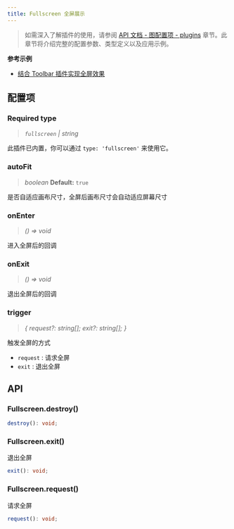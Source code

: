 ```yaml
---
title: Fullscreen 全屏展示
---
```


> 如需深入了解插件的使用，请参阅 [API 文档 - 图配置项 - plugins](/api/graph/option#plugins) 章节。此章节将介绍完整的配置参数、类型定义以及应用示例。

**参考示例**

- [结合 Toolbar 插件实现全屏效果](/examples/plugin/fullscreen/#basic)

## 配置项

### <Badge type="success">Required</Badge> type

> _`fullscreen` \| string_

此插件已内置，你可以通过 `type: 'fullscreen'` 来使用它。

### autoFit

> _boolean_ **Default:** `true`

是否自适应画布尺寸，全屏后画布尺寸会自动适应屏幕尺寸

### onEnter

> _() => void_

进入全屏后的回调

### onExit

> _() => void_

退出全屏后的回调

### trigger

> _{ request?: string[]; exit?: string[]; }_

触发全屏的方式

- `request` : 请求全屏
- `exit` : 退出全屏

## API

### Fullscreen.destroy()

```typescript
destroy(): void;
```

### Fullscreen.exit()

退出全屏

```typescript
exit(): void;
```

### Fullscreen.request()

请求全屏

```typescript
request(): void;
```

